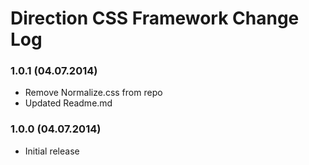 Direction CSS Framework Change Log
==================================

### 1.0.1 (04.07.2014)
* Remove Normalize.css from repo
* Updated Readme.md

### 1.0.0 (04.07.2014)
* Initial release
